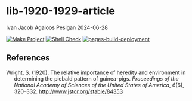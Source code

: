 lib-1920-1929-article
================
Ivan Jacob Agaloos Pesigan
2024-06-28

<!-- README.md is generated from .setup/readme/README.Rmd. Please edit that file -->
<!-- badges: start -->

[![Make
Project](https://github.com/ijapesigan/lib-1920-1929-article/actions/workflows/make.yml/badge.svg)](https://github.com/ijapesigan/lib-1920-1929-article/actions/workflows/make.yml)
[![Shell
Check](https://github.com/ijapesigan/lib-1920-1929-article/actions/workflows/shellcheck.yml/badge.svg)](https://github.com/ijapesigan/lib-1920-1929-article/actions/workflows/shellcheck.yml)
[![pages-build-deployment](https://github.com/ijapesigan/lib-1920-1929-article/actions/workflows/pages/pages-build-deployment/badge.svg)](https://github.com/ijapesigan/lib-1920-1929-article/actions/workflows/pages/pages-build-deployment)
<!-- badges: end -->

## References

<div id="refs" class="references csl-bib-body hanging-indent"
entry-spacing="0" line-spacing="2">

<div id="ref-Wright-1920" class="csl-entry">

Wright, S. (1920). The relative importance of heredity and environment
in determining the piebald pattern of guinea-pigs. *Proceedings of the
National Academy of Sciences of the United States of America*, *6*(6),
320–332. <http://www.jstor.org/stable/84353>

</div>

</div>
